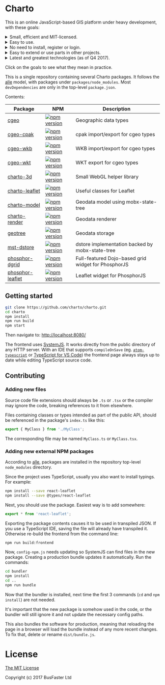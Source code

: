 Charto
======

This is an online JavaScript-based GIS platform under heavy development, with these goals:

<details><summary>Small, efficient and MIT-licensed.</summary>

  - No bloat. Keep entire `dependencies` hierarchy minimal.
  - Same applies to `devDependencies`.
  - Use suitable caching, compression, data structures and algorithms.</details>
<details><summary>Easy to use.</summary>

  - Targeting users who could handle desktop GIS software.
  - Convention over configuration. Allow, but don't require changing settings.</details>
<details><summary>No need to install, register or login.</summary>

  - Back-end is optional, anything serving static files over HTTP is enough.
  - Compute everything client-side when possible.
  - Support local file import and export.</details>
<details><summary>Easy to extend or use parts in other projects.</summary>

  - Aggressively split everything into general-purpose NPM packages.
  - Simplest possible monorepo structure allows heavy overall customization for specific projects.
  - Keep all parts small and documented.
  - Tooling choice criteria:
    1. Compatibility with other goals and tooling.
    2. Size and efficiency. Is the tool actually needed?
    3. Developer ease of use.
    4. Popularity.</details>

<details><summary>Latest and greatest technologies (as of Q4 2017).</summary>

  - ES6 syntax, statically typed using TypeScript.
  - [mobx-state-tree](https://github.com/mobxjs/mobx-state-tree) and [classy-mst](https://github.com/charto/classy-mst) for easy state management without boilerplate.
  - Leaflet maps with vector tiles and WebGL rendering.
  - [PhosphorJS](https://github.com/phosphorjs/phosphor) and [phosphor-float-area](https://github.com/charto/phosphor-float-area) for easy UI customization by end users.
  - [SystemJS](https://github.com/systemjs/systemjs) and [cbuild](https://github.com/charto/cbuild) for ES6 imports and bundling without backend requirements.
  - [dgrid](http://dgrid.io/) for one tree grid widget with all the bells and whistles, because there's still no suitably licensed alternative.
  - React for easy custom UI components.</details>

Click on the goals to see what they mean in practice.

This is a single repository containing several Charto packages. It follows the [alle](https://github.com/boennemann/alle)
model, with packages under `packages/node_modules`.
Most `devDependencies` are only in the top-level `package.json`.

Contents:

| Package | NPM | Description |
----------|-----|--------------
[cgeo](packages/node_modules/cgeo) | [![npm version](https://img.shields.io/npm/v/cgeo.svg)](https://www.npmjs.com/package/cgeo) | Geographic data types
[cgeo-cpak](packages/node_modules/cgeo-cpak) | [![npm version](https://img.shields.io/npm/v/cgeo-cpak.svg)](https://www.npmjs.com/package/cgeo-cpak) | cpak import/export for cgeo types
[cgeo-wkb](packages/node_modules/cgeo-wkb) | [![npm version](https://img.shields.io/npm/v/cgeo-wkb.svg)](https://www.npmjs.com/package/cgeo-wkb) | WKB import/export for cgeo types
[cgeo-wkt](packages/node_modules/cgeo-wkt) | [![npm version](https://img.shields.io/npm/v/cgeo-wkt.svg)](https://www.npmjs.com/package/cgeo-wkt) | WKT export for cgeo types
[charto-3d](packages/node_modules/charto-3d) | [![npm version](https://img.shields.io/npm/v/charto-3d.svg)](https://www.npmjs.com/package/charto-3d) | Small WebGL helper library
[charto-leaflet](packages/node_modules/charto-leaflet) | [![npm version](https://img.shields.io/npm/v/charto-leaflet.svg)](https://www.npmjs.com/package/charto-leaflet) | Useful classes for Leaflet
[charto-model](packages/node_modules/charto-model) | [![npm version](https://img.shields.io/npm/v/charto-model.svg)](https://www.npmjs.com/package/charto-model) | Geodata model using mobx-state-tree
[charto-render](packages/node_modules/charto-render) | [![npm version](https://img.shields.io/npm/v/charto-render.svg)](https://www.npmjs.com/package/charto-render) | Geodata renderer
[geotree](packages/node_modules/geotree) | [![npm version](https://img.shields.io/npm/v/geotree.svg)](https://www.npmjs.com/package/geotree) | Geodata storage
[mst-dstore](packages/node_modules/mst-dstore) | [![npm version](https://img.shields.io/npm/v/mst-dstore.svg)](https://www.npmjs.com/package/mst-dstore) | dstore implementation backed by mobx-state-tree
[phosphor-dgrid](packages/node_modules/phosphor-dgrid) | [![npm version](https://img.shields.io/npm/v/phosphor-dgrid.svg)](https://www.npmjs.com/package/phosphor-dgrid) | Full-featured Dojo-based grid widget for PhosphorJS
[phosphor-leaflet](packages/node_modules/phosphor-leaflet) | [![npm version](https://img.shields.io/npm/v/phosphor-leaflet.svg)](https://www.npmjs.com/package/phosphor-leaflet) | Leaflet widget for PhosphorJS

Getting started
---------------

```bash
git clone https://github.com/charto/charto.git
cd charto
npm install
npm run build
npm start
```

Then navigate to: [http://localhost:8080/](http://localhost:8080/)

The frontend uses [SystemJS](https://github.com/systemjs/systemjs).
It works directly from the public directory of any HTTP server.
With an IDE that supports `compileOnSave`
(eg. [`atom-typescript`](https://atom.io/packages/atom-typescript) or
[TypeScript for VS Code](https://github.com/mrcrowl/vscode/releases/tag/13.10.8))
the frontend page always stays up to date while editing TypeScript source code.

Contributing
------------

### Adding new files

Source code file extensions should always be `.ts` or `.tsx` or the compiler
may ignore the code, breaking references to it from elsewhere.

Files containing classes or types intended as part of the public API, should
be referenced in the package's `index.ts` like this:

```TypeScript
export { MyClass } from './MyClass';
```

The corresponding file may be named `MyClass.ts` or `MyClass.tsx`.

### Adding new external NPM packages

According to [alle](https://github.com/boennemann/alle#define-dependencies-globally),
packages are installed in the repository top-level `node_modules` directory.

Since the project uses TypeScript, usually you also want to install typings. For example:

```bash
npm install --save react-leaflet
npm install --save @types/react-leaflet
```

Next, you should use the package. Easiest way is to add somewhere:

```TypeScript
export * from 'react-leaflet';
```

Exporting the package contents causes it to be used in transpiled JSON.
If you use a TypeScript IDE, saving the file will already have transpiled it.
Otherwise re-build the frontend from the command line:

```bash
npm run build:frontend
```

Now, `config-npm.js` needs updating so SystemJS can find files in the new
package. Creating a production bundle updates it automatically. Run the commands:

```bash
cd bundler
npm install
cd ..
npm run bundle
```

Now that the bundler is installed, next time the first 3 commands
(`cd` and `npm install`) are not needed.

It's important that the new package is somehow used in the code, or the bundler
will still ignore it and not update the necessary config paths.

This also bundles the software for production, meaning that reloading the page
in a browser will load the bundle instead of any more recent changes.
To fix that, delete or rename `dist/bundle.js`.

License
=======

[The MIT License](https://raw.githubusercontent.com/charto/charto/master/LICENSE)

Copyright (c) 2017 BusFaster Ltd
